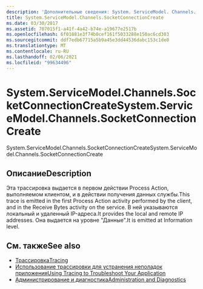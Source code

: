 ```yaml
---
description: 'Дополнительные сведения: System. ServiceModel. Channels. Соккетконнектионкреате'
title: System.ServiceModel.Channels.SocketConnectionCreate
ms.date: 03/30/2017
ms.assetid: 707015f1-a41f-4a42-b74e-a19677e2517b
ms.openlocfilehash: 6f01881e3f74b0cef161f5033288e150ac6cd303
ms.sourcegitcommit: ddf7edb67715a5b9a45e3dd44536dabc153c1de0
ms.translationtype: MT
ms.contentlocale: ru-RU
ms.lasthandoff: 02/06/2021
ms.locfileid: "99634496"
---
```

# <a name="systemservicemodelchannelssocketconnectioncreate"></a><span data-ttu-id="42955-103">System.ServiceModel.Channels.SocketConnectionCreate</span><span class="sxs-lookup"><span data-stu-id="42955-103">System.ServiceModel.Channels.SocketConnectionCreate</span></span>

<span data-ttu-id="42955-104">System.ServiceModel.Channels.SocketConnectionCreate</span><span class="sxs-lookup"><span data-stu-id="42955-104">System.ServiceModel.Channels.SocketConnectionCreate</span></span>  
  
## <a name="description"></a><span data-ttu-id="42955-105">Описание</span><span class="sxs-lookup"><span data-stu-id="42955-105">Description</span></span>  

 <span data-ttu-id="42955-106">Эта трассировка выдается в первом действии Process Action, выполняемом клиентом, и в действии получения данных службы.</span><span class="sxs-lookup"><span data-stu-id="42955-106">This trace is emitted in the first Process Action activity performed by the client, and in the Receive Bytes activity on the service.</span></span> <span data-ttu-id="42955-107">В ней указываются локальный и удаленный IP-адреса.</span><span class="sxs-lookup"><span data-stu-id="42955-107">It provides the local and remote IP addresses.</span></span> <span data-ttu-id="42955-108">Она выдается на уровне "Данные".</span><span class="sxs-lookup"><span data-stu-id="42955-108">It is emitted at Information level.</span></span>  
  
## <a name="see-also"></a><span data-ttu-id="42955-109">См. также</span><span class="sxs-lookup"><span data-stu-id="42955-109">See also</span></span>

- [<span data-ttu-id="42955-110">Трассировка</span><span class="sxs-lookup"><span data-stu-id="42955-110">Tracing</span></span>](index.md)
- [<span data-ttu-id="42955-111">Использование трассировки для устранения неполадок приложения</span><span class="sxs-lookup"><span data-stu-id="42955-111">Using Tracing to Troubleshoot Your Application</span></span>](using-tracing-to-troubleshoot-your-application.md)
- [<span data-ttu-id="42955-112">Администрирование и диагностика</span><span class="sxs-lookup"><span data-stu-id="42955-112">Administration and Diagnostics</span></span>](../index.md)
